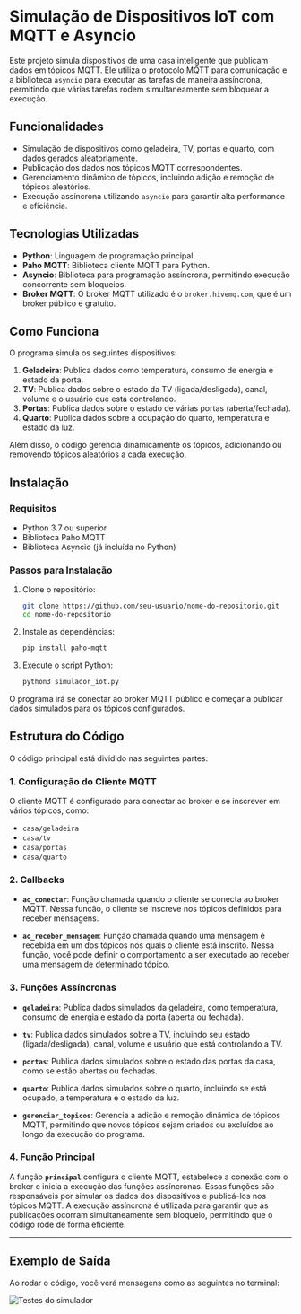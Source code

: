 # Simulação de Dispositivos IoT com MQTT e Asyncio

Este projeto simula dispositivos de uma casa inteligente que publicam dados em tópicos MQTT. Ele utiliza o protocolo MQTT para comunicação e a biblioteca `asyncio` para executar as tarefas de maneira assíncrona, permitindo que várias tarefas rodem simultaneamente sem bloquear a execução.

## Funcionalidades

- Simulação de dispositivos como geladeira, TV, portas e quarto, com dados gerados aleatoriamente.
- Publicação dos dados nos tópicos MQTT correspondentes.
- Gerenciamento dinâmico de tópicos, incluindo adição e remoção de tópicos aleatórios.
- Execução assíncrona utilizando `asyncio` para garantir alta performance e eficiência.

## Tecnologias Utilizadas

- **Python**: Linguagem de programação principal.
- **Paho MQTT**: Biblioteca cliente MQTT para Python.
- **Asyncio**: Biblioteca para programação assíncrona, permitindo execução concorrente sem bloqueios.
- **Broker MQTT**: O broker MQTT utilizado é o `broker.hivemq.com`, que é um broker público e gratuito.

## Como Funciona

O programa simula os seguintes dispositivos:
1. **Geladeira**: Publica dados como temperatura, consumo de energia e estado da porta.
2. **TV**: Publica dados sobre o estado da TV (ligada/desligada), canal, volume e o usuário que está controlando.
3. **Portas**: Publica dados sobre o estado de várias portas (aberta/fechada).
4. **Quarto**: Publica dados sobre a ocupação do quarto, temperatura e estado da luz.

Além disso, o código gerencia dinamicamente os tópicos, adicionando ou removendo tópicos aleatórios a cada execução.

## Instalação

### Requisitos
- Python 3.7 ou superior
- Biblioteca Paho MQTT
- Biblioteca Asyncio (já incluída no Python)

### Passos para Instalação

1. Clone o repositório:
   ```bash
   git clone https://github.com/seu-usuario/nome-do-repositorio.git
   cd nome-do-repositorio
   ```
2. Instale as dependências:
   ```bash
   pip install paho-mqtt
   ```
3. Execute o script Python:
   ```bash
   python3 simulador_iot.py
   ```

O programa irá se conectar ao broker MQTT público e começar a publicar dados simulados para os tópicos configurados.


## Estrutura do Código

O código principal está dividido nas seguintes partes:

### 1. Configuração do Cliente MQTT

O cliente MQTT é configurado para conectar ao broker e se inscrever em vários tópicos, como:

- `casa/geladeira`
- `casa/tv`
- `casa/portas`
- `casa/quarto`

### 2. Callbacks

- **`ao_conectar`**: Função chamada quando o cliente se conecta ao broker MQTT. Nessa função, o cliente se inscreve nos tópicos definidos para receber mensagens.
  
- **`ao_receber_mensagem`**: Função chamada quando uma mensagem é recebida em um dos tópicos nos quais o cliente está inscrito. Nessa função, você pode definir o comportamento a ser executado ao receber uma mensagem de determinado tópico.

### 3. Funções Assíncronas

- **`geladeira`**: Publica dados simulados da geladeira, como temperatura, consumo de energia e estado da porta (aberta ou fechada).
  
- **`tv`**: Publica dados simulados sobre a TV, incluindo seu estado (ligada/desligada), canal, volume e usuário que está controlando a TV.
  
- **`portas`**: Publica dados simulados sobre o estado das portas da casa, como se estão abertas ou fechadas.
  
- **`quarto`**: Publica dados simulados sobre o quarto, incluindo se está ocupado, a temperatura e o estado da luz.

- **`gerenciar_topicos`**: Gerencia a adição e remoção dinâmica de tópicos MQTT, permitindo que novos tópicos sejam criados ou excluídos ao longo da execução do programa.

### 4. Função Principal

A função **`principal`** configura o cliente MQTT, estabelece a conexão com o broker e inicia a execução das funções assíncronas. Essas funções são responsáveis por simular os dados dos dispositivos e publicá-los nos tópicos MQTT. A execução assíncrona é utilizada para garantir que as publicações ocorram simultaneamente sem bloqueio, permitindo que o código rode de forma eficiente.

---

## Exemplo de Saída

Ao rodar o código, você verá mensagens como as seguintes no terminal:


![Testes do simulador](images/imagem.jpg)
